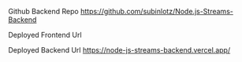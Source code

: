 Github Backend Repo
https://github.com/subinlotz/Node.js-Streams-Backend

Deployed Frontend Url


Deployed Backend Url
https://node-js-streams-backend.vercel.app/